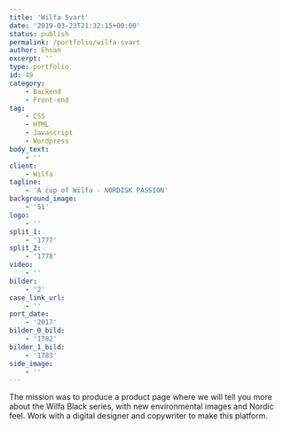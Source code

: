 ```yaml
---
title: 'Wilfa Svart'
date: '2019-03-23T21:32:15+00:00'
status: publish
permalink: /portfolio/wilfa-svart
author: Ehsan
excerpt: ''
type: portfolio
id: 49
category:
    - Backend
    - Front-end
tag:
    - CSS
    - HTML
    - Javascript
    - Wordpress
body_text:
    - ''
client:
    - Wilfa
tagline:
    - 'A cup of Wilfa - NORDISK PASSION'
background_image:
    - '51'
logo:
    - ''
split_1:
    - '1777'
split_2:
    - '1778'
video:
    - ''
bilder:
    - '2'
case_link_url:
    - ''
port_date:
    - '2017'
bilder_0_bild:
    - '1782'
bilder_1_bild:
    - '1783'
side_image:
    - ''
---
```

The mission was to produce a product page where we will tell you more about the Wilfa Black series, with new environmental images and Nordic feel. Work with a digital designer and copywriter to make this platform.